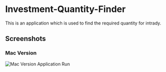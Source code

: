 # Investment-Quantity-Finder
This is an application which is used to find the required quantity for intrady.

## Screenshots
### Mac Version
![Mac Version Application Run](https://imgur.com/a/hzsGYy6)

